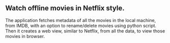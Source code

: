 ## Watch offline movies in Netflix style. 
The application fetches metadata of all the movies in the local machine, from IMDB, with an option to rename/delete movies using python script. Then it creates a web view, similar to Netflix, from all the data, to view those movies in browser.
